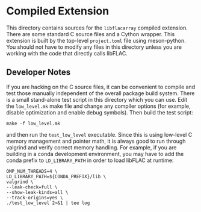 # Compiled Extension

This directory contains sources for the `libflacarray` compiled extension.
There are some standard C source files and a Cython wrapper. This extension is
built by the top-level `project.toml` file using meson-python. You should not
have to modify any files in this directory unless you are working with the code
that directly calls libFLAC.

## Developer Notes

If you are hacking on the C source files, it can be convenient to compile and
test those manually independent of the overall package build system. There is a
small stand-alone test script in this directory which you can use. Edit the
`low_level.mk` make file and change any compiler options (for example, disable
optimization and enable debug symbols). Then build the test script:

    make -f low_level.mk

and then run the `test_low_level` executable. Since this is using low-level C
memory management and pointer math, it is always good to run through valgrind
and verify correct memory handling. For example, if you are building in a conda
development environment, you may have to add the conda prefix to
`LD_LIBRARY_PATH` in order to load libFLAC at runtime:

    OMP_NUM_THREADS=4 \
    LD_LIBRARY_PATH=${CONDA_PREFIX}/lib \
    valgrind \
    --leak-check=full \
    --show-leak-kinds=all \
    --track-origins=yes \
    ./test_low_level 2>&1 | tee log
